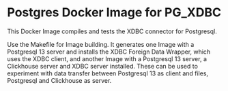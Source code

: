 # Postgres Docker Image for PG_XDBC
This Docker Image compiles and tests the XDBC connector for Postgresql.

Use the Makefile for Image building. It generates one Image with a Postgresql 13 server and installs the XDBC Foreign Data Wrapper, which uses the XDBC client, and another Image with a Postgresql 13 server, a Clickhouse server and XDBC server installed. These can be used to experiment with data transfer between Postgresql 13 as client and files, Postgresql and Clickhouse as server.